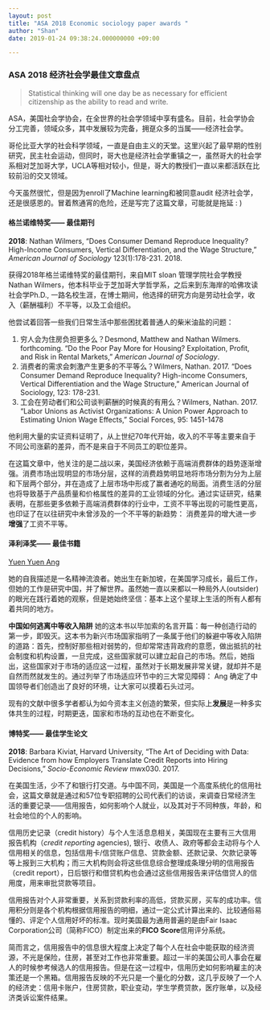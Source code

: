 ```yaml
---
layout: post
title: "ASA 2018 Economic sociology paper awards "
author: "Shan"
date: 2019-01-24 09:38:24.000000000 +09:00

---
```



### ASA 2018 经济社会学最佳文章盘点

<blockquote class="full-width"><p>Statistical thinking will one day be as necessary for efficient citizenship as the ability to read and write.</p></blockquote>

ASA，美国社会学协会，在全世界的社会学领域中享有盛名。目前，社会学协会分工完善，领域众多，其中发展较为完备，拥趸众多的当属——经济社会学。

哥伦比亚大学的社会科学领域，一直是自由主义的天堂。这里兴起了最早期的性别研究，民主社会运动，但同时，哥大也是经济社会学重镇之一，虽然哥大的社会学系相对芝加哥大学，UCLA等相对较小，但是，哥大的教授们一直以来都活跃在比较前沿的交叉领域。

今天虽然很忙，但是因为enroll了Machine learning和被同意audit 经济社会学，还是很感恩的。冒着熬通宵的危险，还是写完了这篇文章，可能就是拖延 : )

#### 格兰诺维特奖—— 最佳期刊

**2018**: Nathan Wilmers, “Does Consumer Demand Reproduce Inequality? High-Income Consumers, Vertical Differentiation, and the Wage Structure,” *American Journal of Sociology* 123(1):178-231. 2018.

获得2018年格兰诺维特奖的最佳期刊，来自MIT sloan 管理学院社会学教授 Nathan Wilmers，他本科毕业于芝加哥大学哲学系，之后来到东海岸的哈佛攻读社会学Ph.D., 一路名校生涯，在博士期间，他选择的研究方向是劳动社会学，收入（薪酬福利）不平等，以及工会组织。

他尝试着回答一些我们日常生活中那些困扰着普通人的柴米油盐的问题：

1. 穷人会为住房负担更多么？Desmond, Matthew and Nathan Wilmers. forthcoming. “Do the Poor Pay More for Housing? Exploitation, Profit, and Risk in Rental Markets,” *American Journal of Sociology*.
2. 消费者的需求会刺激产生更多的不平等么？Wilmers, Nathan. 2017. “Does Consumer Demand Reproduce Inequality? High-income Consumers, Vertical Differentiation and the Wage Structure,” American Journal of Sociology, 123: 178-231.
3. 工会在劳动者们和公司谈判薪酬的时候真的有用么？Wilmers, Nathan. 2017. “Labor Unions as Activist Organizations: A Union Power Approach to Estimating Union Wage Effects,” Social Forces, 95: 1451-1478

他利用大量的实证资料证明了，从上世纪70年代开始，收入的不平等主要来自于不同公司涨薪的差异，而不是来自于不同员工的职位差异。

在这篇文章中，他关注的是二战以来，美国经济依赖于高端消费群体的趋势逐渐增强。消费市场出现明显的市场分层，这样的消费趋势明显地将市场分割为分为上层和下层两个部分，并在造成了上层市场中形成了赢者通吃的局面。消费生活的分层也将导致基于产品质量和价格属性的差异的工业领域的分化。通过实证研究，结果表明，在那些更多依赖于高端消费群体的行业中，工资不平等出现的可能性更高，也印证了在以往研究中未曾涉及的一个不平等的新趋势： 消费差异的增大进一步**增强**了工资不平等。

#### 泽利泽奖—— 最佳书籍

[Yuen Yuen Ang](https://sites.lsa.umich.edu/yy-ang/)

她的自我描述是一名精神流浪者。她出生在新加坡，在美国学习成长，最后工作，但她的工作是研究中国，并了解世界。虽然她一直以来都以一种局外人(outsider)的眼光在践行着她的观察，但是她始终坚信：基本上这个星球上生活的所有人都有着共同的地方。

**中国如何逃离中等收入陷阱** 她的这本书以毕加索的名言开篇：每一种创造行动的第一步，即毁灭。这本书为新兴市场国家指明了一条属于他们的躲避中等收入陷阱的道路：首先，控制好那些相对弱势的，但却常常违背政府的意愿，做出抵抗的社会制度和机构设置，一旦完成，这些国家就可以建立起自己的市场。然后，她指出，这些国家对于市场的适应这一过程，虽然对于长期发展非常关键，就却并不是自然而然就发生的。通过列举了市场适应环节中的三大常见障碍： Ang 确定了中国领导者们创造出了良好的环境，让大家可以摸着石头过河。

现有的文献中很多学者都认为如今资本主义创造的繁荣，但实际上**发展**是一种多实体共生的过程，时期更迭，国家和市场的互动也在不断变化。

#### 博特奖—— 最佳学生论文

**2018**: Barbara Kiviat, Harvard University, “The Art of Deciding with Data: Evidence from how Employers Translate Credit Reports into Hiring Decisions,” *Socio-Economic Review* mwx030. 2017.

在美国生活，少不了和银行打交道。与中国不同，美国是一个高度系统化的信用社会，这篇文章就是通过和57位专职招聘的公司代表们的访谈，来调查日常经济生活的重要记录——信用报告，如何影响个人就业，以及其对于不同种族，年龄，和社会地位的个人的影响。

信用历史记录（credit history）与个人生活息息相关，美国现在主要有三大信用报告机构（*credit reporting* agencies), 银行、收债人、政府等都会主动将与个人信用相关的信息，包括信用卡/信贷账户信息、贷款金额、还款记录、欠款记录等等上报到三大机构；而三大机构则会将这些信息综合整理成条理分明的信用报告（credit report），日后银行和借贷机构也会通过这些信用报告来评估借贷人的信用度，用来审批贷款等项目。

信用报告对个人非常重要，关系到贷款利率的高低，贷款买房，买车的成功率。信用积分则是各个机构根据信用报告的明细，通过一定公式计算出来的、比较通俗易懂的、评定个人信用好坏的标准。现时美国最为通用普遍的是由Fair Isaac Corporation公司（简称FICO）制定出来的**FICO Score**信用评分系统。

简而言之，信用报告中的信息很大程度上决定了每个人在社会中能获取的经济资源，不光是保险，住房，甚至对工作也非常重要。超过一半的美国公司人事会在雇人的时候参考候选人的信用报告。但是在这一过程中，信用历史如何影响雇主的决策还是一个黑箱。信用报告反映的不光只是一个量化的分数，这几乎反映了一个人的经济史：信用卡账户，住房贷款，职业变动，学生学费贷款，医疗账单，以及经济类诉讼案件结果。
